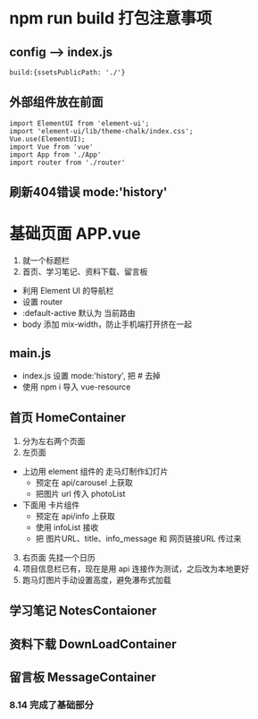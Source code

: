 # npm run build 打包注意事项
## config --> index.js
  ```
  build:{ssetsPublicPath: './'}
  ```
## 外部组件放在前面
  ```
  import ElementUI from 'element-ui';
  import 'element-ui/lib/theme-chalk/index.css';
  Vue.use(ElementUI);
  import Vue from 'vue'
  import App from './App'
  import router from './router'
  ```
## 刷新404错误 mode:'history'

# 基础页面 APP.vue
1. 就一个标题栏
2. 首页、学习笔记、资料下载、留言板
+ 利用 Element UI 的导航栏
+ 设置 router 
+ :default-active 默认为 当前路由
+ body 添加 mix-width，防止手机端打开挤在一起

## main.js
+ index.js 设置 mode:'history', 把 # 去掉
+ 使用 npm i 导入 vue-resource 

## 首页 HomeContainer
1. 分为左右两个页面
2. 左页面
  + 上边用 element 组件的 走马灯制作幻灯片
    - 预定在 api/carousel 上获取 
    - 把图片 url 传入 photoList
  + 下面用 卡片组件
    - 预定在 api/info 上获取
    - 使用 infoList 接收
    - 把 图片URL、title、info_message 和 网页链接URL 传过来
3. 右页面 先挂一个日历
4. 项目信息栏已有，现在是用 api 连接作为测试，之后改为本地更好
5. 跑马灯图片手动设置高度，避免瀑布式加载

## 学习笔记 NotesContaioner

## 资料下载 DownLoadContainer

## 留言板 MessageContainer



### 8.14 完成了基础部分